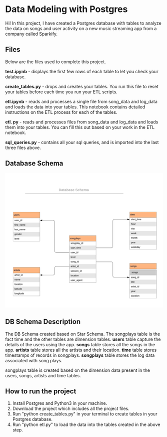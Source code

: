 # Data Modeling with Postgres
Hi! In this project, I have created a Postgres database with tables to analyze the data on songs and user activity on a new music streaming app from a company called Sparkify.

## Files
Below are the files used to complete this project.

**test.ipynb** - displays the first few rows of each table to let you check your database.

**create_tables.py** - drops and creates your tables. You run this file to reset your tables before each time you run your ETL scripts.

**etl.ipynb** - reads and processes a single file from song_data and log_data and loads the data into your tables. This notebook contains detailed instructions on the ETL process for each of the tables. 

**etl. py** - reads and processes files from song_data and log_data and loads them into your tables. You can fill this out based on your work in the ETL notebook.

**sql_queries.py** - contains all your sql queries, and is imported into the last three files above.

## Database Schema
![Database Schema](https://github.com/hemanthboddepalli/DEND---Projects/blob/master/Schema.jpeg)

## DB Schema Description
The DB Schema created based on Star Schema. The songplays table is the fact time and the other tables are dimension tables.
**users** table capture the details of the users using the app.
**songs** table stores all the songs in the app.
**artists** table stores all the artists and their location.
**time** table stores timestamps of records in songplays.
**songplays** table stores the log data associated with song plays.

songplays table is created based on the dimension data present in the users, songs, artists and time tables.

## How to run the project
1. Install Postgres and Python3 in your machine.
2. Download the project which includes all the project files.
3. Run "python create_tables.py" in your terminal to create tables in your Postgres database.
4. Run "python etl.py" to load the data into the tables created in the above step.
